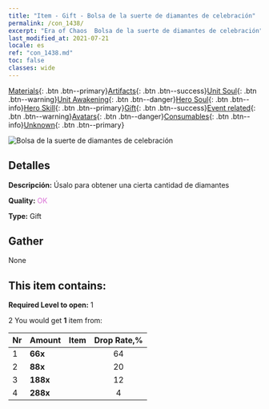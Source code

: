 ```yaml
---
title: "Item - Gift - Bolsa de la suerte de diamantes de celebración"
permalink: /con_1438/
excerpt: "Era of Chaos  Bolsa de la suerte de diamantes de celebración"
last_modified_at: 2021-07-21
locale: es
ref: "con_1438.md"
toc: false
classes: wide
---
```

 [Materials](/ItemsES/){: .btn .btn--primary}[Artifacts](/ItemsES/Artifacts/){: .btn .btn--success}[Unit Soul](/ItemsES/UnitSoul/){: .btn .btn--warning}[Unit Awakening](/ItemsES/UnitAwakening/){: .btn .btn--danger}[Hero Soul](/ItemsES/HeroSoul/){: .btn .btn--info}[Hero Skill](/ItemsES/HeroSkill/){: .btn .btn--primary}[Gift](/ItemsES/Gift/){: .btn .btn--success}[Event related](/ItemsES/Events/){: .btn .btn--warning}[Avatars](/ItemsES/Avatars/){: .btn .btn--danger}[Consumables](/ItemsES/Consumables/){: .btn .btn--info}[Unknown](/ItemsES/Unknown/){: .btn .btn--primary}

 ![Bolsa de la suerte de diamantes de celebración](/images/t/i_907052.png)

## Detalles
 **Descripción:** Úsalo para obtener una cierta cantidad de diamantes

 **Quality:** <span style="color: #DA70D6">OK</span>

 **Type:** Gift

## Gather

  None

## This item contains:

 **Required Level to open:** 1

 2 You would get **1** item  from:

  | Nr | Amount |     Item    | Drop Rate,% |
  |:---|:-------|:------------|:---------:|
  | 1 |  **66x** | <i class="fas fa-gem"/> | 64 | 
  | 2 |  **88x** | <i class="fas fa-gem"/> | 20 | 
  | 3 |  **188x** | <i class="fas fa-gem"/> | 12 | 
  | 4 |  **288x** | <i class="fas fa-gem"/> | 4 | 
